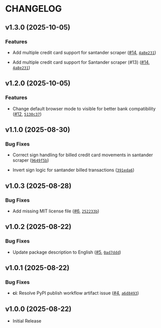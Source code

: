 # CHANGELOG

<!-- version list -->

## v1.3.0 (2025-10-05)

### Features

- Add multiple credit card support for santander scraper
  ([#14](https://github.com/fintself/fintself/pull/14),
  [`4a8e231`](https://github.com/fintself/fintself/commit/4a8e2312d0c3f28755ca246df423cd745a3c7dd4))

- Add multiple credit card support for Santander scraper (#13)
  ([#14](https://github.com/fintself/fintself/pull/14),
  [`4a8e231`](https://github.com/fintself/fintself/commit/4a8e2312d0c3f28755ca246df423cd745a3c7dd4))


## v1.2.0 (2025-10-05)

### Features

- Change default browser mode to visible for better bank compatibility
  ([#12](https://github.com/fintself/fintself/pull/12),
  [`5130c37`](https://github.com/fintself/fintself/commit/5130c37f0e4b3bb855453b3293e01d095b31405b))


## v1.1.0 (2025-08-30)

### Bug Fixes

- Correct sign handling for billed credit card movements in santander scraper
  ([`9649f5b`](https://github.com/fintself/fintself/commit/9649f5b34c5884eb7ebd2320f3839d033c463972))

- Invert sign logic for santander billed transactions
  ([`391eda6`](https://github.com/fintself/fintself/commit/391eda67ed659859d0505e4ec9b4daba1e4e017d))


## v1.0.3 (2025-08-28)

### Bug Fixes

- Add missing MIT license file ([#6](https://github.com/fintself/fintself/pull/6),
  [`252233b`](https://github.com/fintself/fintself/commit/252233bb1f82de84ad968f8d403c57b75c81f778))


## v1.0.2 (2025-08-22)

### Bug Fixes

- Update package description to English ([#5](https://github.com/fintself/fintself/pull/5),
  [`0ad7ddd`](https://github.com/fintself/fintself/commit/0ad7ddd15bcba0339d011a50d209fb854f52a500))


## v1.0.1 (2025-08-22)

### Bug Fixes

- **ci**: Resolve PyPI publish workflow artifact issue
  ([#4](https://github.com/fintself/fintself/pull/4),
  [`a6d8493`](https://github.com/fintself/fintself/commit/a6d84931ebee7e5c00a3576d8ce43223e186f215))


## v1.0.0 (2025-08-22)

- Initial Release
